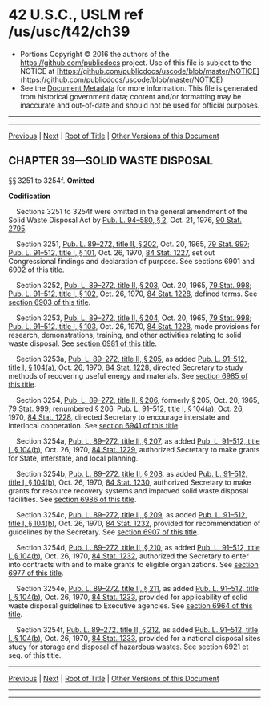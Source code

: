 ---
---

# 42 U.S.C., USLM ref /us/usc/t42/ch39

* Portions Copyright © 2016 the authors of the https://github.com/publicdocs project.
  Use of this file is subject to the NOTICE at [https://github.com/publicdocs/uscode/blob/master/NOTICE](https://github.com/publicdocs/uscode/blob/master/NOTICE)
* See the [Document Metadata](././../../../..//README.md) for more information.
  This file is generated from historical government data; content and/or formatting may be inaccurate and out-of-date and should not be used for official purposes.

----------
----------

[Previous](./../../../..//us/usc/t42/ch38/schVII/m__us_usc_t42_s3234.md) | [Next](./../../../..//us/usc/t42/ch39/m__us_usc_t42_s3255.md) | [Root of Title](./../../../../) | [Other Versions of this Document](https://publicdocs.github.io/go/links?ns=uslm&ref=%2Fus%2Fusc%2Ft42%2Fch39)

## CHAPTER 39—SOLID WASTE DISPOSAL

§§ 3251 to 3254f. __Omitted__ 

 __Codification__ 

    Sections 3251 to 3254f were omitted in the general amendment of the Solid Waste Disposal Act by [Pub. L. 94–580, § 2][/us/pl/94/580/s2], Oct. 21, 1976, [90 Stat. 2795][/us/stat/90/2795].

    Section 3251, [Pub. L. 89–272, title II, § 202][/us/pl/89/272/s202], Oct. 20, 1965, [79 Stat. 997][/us/stat/79/997]; [Pub. L. 91–512, title I, § 101][/us/pl/91/512/s101], Oct. 26, 1970, [84 Stat. 1227][/us/stat/84/1227], set out Congressional findings and declaration of purpose. See sections 6901 and 6902 of this title.

    Section 3252, [Pub. L. 89–272, title II, § 203][/us/pl/89/272/s203], Oct. 20, 1965, [79 Stat. 998][/us/stat/79/998]; [Pub. L. 91–512, title I, § 102][/us/pl/91/512/s102], Oct. 26, 1970, [84 Stat. 1228][/us/stat/84/1228], defined terms. See [section 6903 of this title][/us/usc/t42/s6903].

    Section 3253, [Pub. L. 89–272, title II, § 204][/us/pl/89/272/s204], Oct. 20, 1965, [79 Stat. 998][/us/stat/79/998]; [Pub. L. 91–512, title I, § 103][/us/pl/91/512/s103], Oct. 26, 1970, [84 Stat. 1228][/us/stat/84/1228], made provisions for research, demonstrations, training, and other activities relating to solid waste disposal. See [section 6981 of this title][/us/usc/t42/s6981].

    Section 3253a, [Pub. L. 89–272, title II, § 205][/us/pl/89/272/s205], as added [Pub. L. 91–512, title I, § 104(a)][/us/pl/91/512/s104/a], Oct. 26, 1970, [84 Stat. 1228][/us/stat/84/1228], directed Secretary to study methods of recovering useful energy and materials. See [section 6985 of this title][/us/usc/t42/s6985].

    Section 3254, [Pub. L. 89–272, title II, § 206][/us/pl/89/272/s206], formerly § 205, Oct. 20, 1965, [79 Stat. 999][/us/stat/79/999]; renumbered § 206, [Pub. L. 91–512, title I, § 104(a)][/us/pl/91/512/s104/a], Oct. 26, 1970, [84 Stat. 1228][/us/stat/84/1228], directed Secretary to encourage interstate and interlocal cooperation. See [section 6941 of this title][/us/usc/t42/s6941].

    Section 3254a, [Pub. L. 89–272, title II, § 207][/us/pl/89/272/s207], as added [Pub. L. 91–512, title I, § 104(b)][/us/pl/91/512/s104/b], Oct. 26, 1970, [84 Stat. 1229][/us/stat/84/1229], authorized Secretary to make grants for State, interstate, and local planning.

    Section 3254b, [Pub. L. 89–272, title II, § 208][/us/pl/89/272/s208], as added [Pub. L. 91–512, title I, § 104(b)][/us/pl/91/512/s104/b], Oct. 26, 1970, [84 Stat. 1230][/us/stat/84/1230], authorized Secretary to make grants for resource recovery systems and improved solid waste disposal facilities. See [section 6986 of this title][/us/usc/t42/s6986].

    Section 3254c, [Pub. L. 89–272, title II, § 209][/us/pl/89/272/s209], as added [Pub. L. 91–512, title I, § 104(b)][/us/pl/91/512/s104/b], Oct. 26, 1970, [84 Stat. 1232][/us/stat/84/1232], provided for recommendation of guidelines by the Secretary. See [section 6907 of this title][/us/usc/t42/s6907].

    Section 3254d, [Pub. L. 89–272, title II, § 210][/us/pl/89/272/s210], as added [Pub. L. 91–512, title I, § 104(b)][/us/pl/91/512/s104/b], Oct. 26, 1970, [84 Stat. 1232][/us/stat/84/1232], authorized the Secretary to enter into contracts with and to make grants to eligible organizations. See [section 6977 of this title][/us/usc/t42/s6977].

    Section 3254e, [Pub. L. 89–272, title II, § 211][/us/pl/89/272/s211], as added [Pub. L. 91–512, title I, § 104(b)][/us/pl/91/512/s104/b], Oct. 26, 1970, [84 Stat. 1233][/us/stat/84/1233], provided for applicability of solid waste disposal guidelines to Executive agencies. See [section 6964 of this title][/us/usc/t42/s6964].

    Section 3254f, [Pub. L. 89–272, title II, § 212][/us/pl/89/272/s212], as added [Pub. L. 91–512, title I, § 104(b)][/us/pl/91/512/s104/b], Oct. 26, 1970, [84 Stat. 1233][/us/stat/84/1233], provided for a national disposal sites study for storage and disposal of hazardous wastes. See section 6921 et seq. of this title.

----------

[Previous](./../../../..//us/usc/t42/ch38/schVII/m__us_usc_t42_s3234.md) | [Next](./../../../..//us/usc/t42/ch39/m__us_usc_t42_s3255.md) | [Root of Title](./../../../../) | [Other Versions of this Document](https://publicdocs.github.io/go/links?ns=uslm&ref=%2Fus%2Fusc%2Ft42%2Fch39)

----------
----------

[/us/pl/94/580/s2]: https://publicdocs.github.io/go/links?ns=uslm&ref=%2Fus%2Fpl%2F94%2F580%2Fs2
[/us/stat/90/2795]: https://publicdocs.github.io/go/links?ns=uslm&ref=%2Fus%2Fstat%2F90%2F2795
[/us/pl/89/272/s202]: https://publicdocs.github.io/go/links?ns=uslm&ref=%2Fus%2Fpl%2F89%2F272%2Fs202
[/us/stat/79/997]: https://publicdocs.github.io/go/links?ns=uslm&ref=%2Fus%2Fstat%2F79%2F997
[/us/pl/91/512/s101]: https://publicdocs.github.io/go/links?ns=uslm&ref=%2Fus%2Fpl%2F91%2F512%2Fs101
[/us/stat/84/1227]: https://publicdocs.github.io/go/links?ns=uslm&ref=%2Fus%2Fstat%2F84%2F1227
[/us/pl/89/272/s203]: https://publicdocs.github.io/go/links?ns=uslm&ref=%2Fus%2Fpl%2F89%2F272%2Fs203
[/us/stat/79/998]: https://publicdocs.github.io/go/links?ns=uslm&ref=%2Fus%2Fstat%2F79%2F998
[/us/pl/91/512/s102]: https://publicdocs.github.io/go/links?ns=uslm&ref=%2Fus%2Fpl%2F91%2F512%2Fs102
[/us/stat/84/1228]: https://publicdocs.github.io/go/links?ns=uslm&ref=%2Fus%2Fstat%2F84%2F1228
[/us/usc/t42/s6903]: https://publicdocs.github.io/go/links?ns=uslm&ref=%2Fus%2Fusc%2Ft42%2Fs6903
[/us/pl/89/272/s204]: https://publicdocs.github.io/go/links?ns=uslm&ref=%2Fus%2Fpl%2F89%2F272%2Fs204
[/us/stat/79/998]: https://publicdocs.github.io/go/links?ns=uslm&ref=%2Fus%2Fstat%2F79%2F998
[/us/pl/91/512/s103]: https://publicdocs.github.io/go/links?ns=uslm&ref=%2Fus%2Fpl%2F91%2F512%2Fs103
[/us/stat/84/1228]: https://publicdocs.github.io/go/links?ns=uslm&ref=%2Fus%2Fstat%2F84%2F1228
[/us/usc/t42/s6981]: https://publicdocs.github.io/go/links?ns=uslm&ref=%2Fus%2Fusc%2Ft42%2Fs6981
[/us/pl/89/272/s205]: https://publicdocs.github.io/go/links?ns=uslm&ref=%2Fus%2Fpl%2F89%2F272%2Fs205
[/us/pl/91/512/s104/a]: https://publicdocs.github.io/go/links?ns=uslm&ref=%2Fus%2Fpl%2F91%2F512%2Fs104%2Fa
[/us/stat/84/1228]: https://publicdocs.github.io/go/links?ns=uslm&ref=%2Fus%2Fstat%2F84%2F1228
[/us/usc/t42/s6985]: https://publicdocs.github.io/go/links?ns=uslm&ref=%2Fus%2Fusc%2Ft42%2Fs6985
[/us/pl/89/272/s206]: https://publicdocs.github.io/go/links?ns=uslm&ref=%2Fus%2Fpl%2F89%2F272%2Fs206
[/us/stat/79/999]: https://publicdocs.github.io/go/links?ns=uslm&ref=%2Fus%2Fstat%2F79%2F999
[/us/pl/91/512/s104/a]: https://publicdocs.github.io/go/links?ns=uslm&ref=%2Fus%2Fpl%2F91%2F512%2Fs104%2Fa
[/us/stat/84/1228]: https://publicdocs.github.io/go/links?ns=uslm&ref=%2Fus%2Fstat%2F84%2F1228
[/us/usc/t42/s6941]: https://publicdocs.github.io/go/links?ns=uslm&ref=%2Fus%2Fusc%2Ft42%2Fs6941
[/us/pl/89/272/s207]: https://publicdocs.github.io/go/links?ns=uslm&ref=%2Fus%2Fpl%2F89%2F272%2Fs207
[/us/pl/91/512/s104/b]: https://publicdocs.github.io/go/links?ns=uslm&ref=%2Fus%2Fpl%2F91%2F512%2Fs104%2Fb
[/us/stat/84/1229]: https://publicdocs.github.io/go/links?ns=uslm&ref=%2Fus%2Fstat%2F84%2F1229
[/us/pl/89/272/s208]: https://publicdocs.github.io/go/links?ns=uslm&ref=%2Fus%2Fpl%2F89%2F272%2Fs208
[/us/pl/91/512/s104/b]: https://publicdocs.github.io/go/links?ns=uslm&ref=%2Fus%2Fpl%2F91%2F512%2Fs104%2Fb
[/us/stat/84/1230]: https://publicdocs.github.io/go/links?ns=uslm&ref=%2Fus%2Fstat%2F84%2F1230
[/us/usc/t42/s6986]: https://publicdocs.github.io/go/links?ns=uslm&ref=%2Fus%2Fusc%2Ft42%2Fs6986
[/us/pl/89/272/s209]: https://publicdocs.github.io/go/links?ns=uslm&ref=%2Fus%2Fpl%2F89%2F272%2Fs209
[/us/pl/91/512/s104/b]: https://publicdocs.github.io/go/links?ns=uslm&ref=%2Fus%2Fpl%2F91%2F512%2Fs104%2Fb
[/us/stat/84/1232]: https://publicdocs.github.io/go/links?ns=uslm&ref=%2Fus%2Fstat%2F84%2F1232
[/us/usc/t42/s6907]: https://publicdocs.github.io/go/links?ns=uslm&ref=%2Fus%2Fusc%2Ft42%2Fs6907
[/us/pl/89/272/s210]: https://publicdocs.github.io/go/links?ns=uslm&ref=%2Fus%2Fpl%2F89%2F272%2Fs210
[/us/pl/91/512/s104/b]: https://publicdocs.github.io/go/links?ns=uslm&ref=%2Fus%2Fpl%2F91%2F512%2Fs104%2Fb
[/us/stat/84/1232]: https://publicdocs.github.io/go/links?ns=uslm&ref=%2Fus%2Fstat%2F84%2F1232
[/us/usc/t42/s6977]: https://publicdocs.github.io/go/links?ns=uslm&ref=%2Fus%2Fusc%2Ft42%2Fs6977
[/us/pl/89/272/s211]: https://publicdocs.github.io/go/links?ns=uslm&ref=%2Fus%2Fpl%2F89%2F272%2Fs211
[/us/pl/91/512/s104/b]: https://publicdocs.github.io/go/links?ns=uslm&ref=%2Fus%2Fpl%2F91%2F512%2Fs104%2Fb
[/us/stat/84/1233]: https://publicdocs.github.io/go/links?ns=uslm&ref=%2Fus%2Fstat%2F84%2F1233
[/us/usc/t42/s6964]: https://publicdocs.github.io/go/links?ns=uslm&ref=%2Fus%2Fusc%2Ft42%2Fs6964
[/us/pl/89/272/s212]: https://publicdocs.github.io/go/links?ns=uslm&ref=%2Fus%2Fpl%2F89%2F272%2Fs212
[/us/pl/91/512/s104/b]: https://publicdocs.github.io/go/links?ns=uslm&ref=%2Fus%2Fpl%2F91%2F512%2Fs104%2Fb
[/us/stat/84/1233]: https://publicdocs.github.io/go/links?ns=uslm&ref=%2Fus%2Fstat%2F84%2F1233


